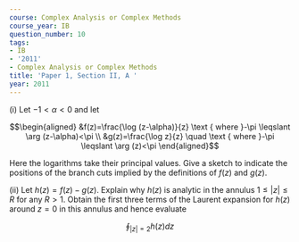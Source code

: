 ```yaml
---
course: Complex Analysis or Complex Methods
course_year: IB
question_number: 10
tags:
- IB
- '2011'
- Complex Analysis or Complex Methods
title: 'Paper 1, Section II, A '
year: 2011
---
```




(i) Let $-1<\alpha<0$ and let

$$\begin{aligned}
&f(z)=\frac{\log (z-\alpha)}{z} \text { where }-\pi \leqslant \arg (z-\alpha)<\pi \\
&g(z)=\frac{\log z}{z} \quad \text { where }-\pi \leqslant \arg (z)<\pi
\end{aligned}$$

Here the logarithms take their principal values. Give a sketch to indicate the positions of the branch cuts implied by the definitions of $f(z)$ and $g(z)$.

(ii) Let $h(z)=f(z)-g(z)$. Explain why $h(z)$ is analytic in the annulus $1 \leqslant|z| \leqslant R$ for any $R>1$. Obtain the first three terms of the Laurent expansion for $h(z)$ around $z=0$ in this annulus and hence evaluate

$$\oint_{|z|=2} h(z) d z$$